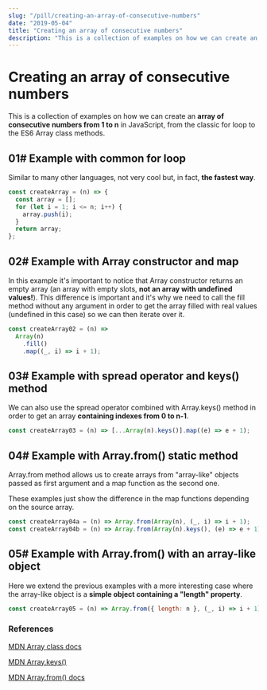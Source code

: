 ```yaml
---
slug: "/pill/creating-an-array-of-consecutive-numbers"
date: "2019-05-04"
title: "Creating an array of consecutive numbers"
description: "This is a collection of examples on how we can create an <b>array of consecutive numbers from 1 to n</b> in JavaScript, from the classic for loop to the ES6 Array class methods."
---
```


# Creating an array of consecutive numbers

This is a collection of examples on how we can create an <b>array of consecutive numbers from 1 to n</b> in JavaScript, from the classic for loop to the ES6 Array class methods.

## 01# Example with common for loop

Similar to many other languages, not very cool but, in fact, <b>the fastest way</b>.

```js
const createArray = (n) => {
  const array = [];
  for (let i = 1; i <= n; i++) {
    array.push(i);
  }
  return array;
};
```

## 02# Example with Array constructor and map

In this example it's important to notice that Array constructor returns an empty array (an array with empty slots, <b>not an array with undefined values!</b>). This difference is important and it's why we need to call the fill method without any argument in order to get the array filled with real values (undefined in this case) so we can then iterate over it.

```js
const createArray02 = (n) =>
  Array(n)
    .fill()
    .map((_, i) => i + 1);
```

## 03# Example with spread operator and keys() method

We can also use the spread operator combined with Array.keys() method in order to get an array <b>containing indexes from 0 to n-1</b>.

```js
const createArray03 = (n) => [...Array(n).keys()].map((e) => e + 1);
```

## 04# Example with Array.from() static method

Array.from method allows us to create arrays from "array-like" objects passed as first argument and a map function as the second one.

These examples just show the difference in the map functions depending on the source array.

```js
const createArray04a = (n) => Array.from(Array(n), (_, i) => i + 1);
const createArray04b = (n) => Array.from(Array(n).keys(), (e) => e + 1);
```

## 05# Example with Array.from() with an array-like object

Here we extend the previous examples with a more interesting case where the array-like object is a <b>simple object containing a "length" property</b>.

```js
const createArray05 = (n) => Array.from({ length: n }, (_, i) => i + 1);
```

### References

[MDN Array class docs](https://developer.mozilla.org/en-US/docs/Web/JavaScript/Reference/Global_Objects/Array)

[MDN Array.keys()](https://developer.mozilla.org/en-US/docs/Web/JavaScript/Reference/Global_Objects/Array/keys)

[MDN Array.from() docs](https://developer.mozilla.org/en-US/docs/Web/JavaScript/Reference/Global_Objects/Array/from)
